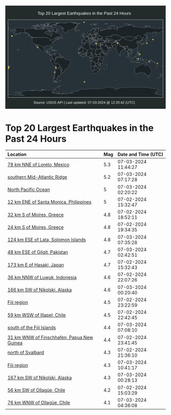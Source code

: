![Map](./map.png)

# Top 20 Largest Earthquakes in the Past 24 Hours

| Location | Mag | Date and Time (UTC) |
|:---|:---|:---|
| [78 km NNE of Loreto, Mexico](https://earthquake.usgs.gov/earthquakes/eventpage/us6000na0d) | 5.3 | 07-03-2024 11:44:27 |
| [southern Mid-Atlantic Ridge](https://earthquake.usgs.gov/earthquakes/eventpage/us6000n9zp) | 5.2 | 07-03-2024 07:17:28 |
| [North Pacific Ocean](https://earthquake.usgs.gov/earthquakes/eventpage/us6000n9yc) | 5 | 07-03-2024 02:20:22 |
| [12 km ENE of Santa Monica, Philippines](https://earthquake.usgs.gov/earthquakes/eventpage/us6000n9tu) | 5 | 07-02-2024 15:32:47 |
| [32 km S of Moíres, Greece](https://earthquake.usgs.gov/earthquakes/eventpage/us6000n9uy) | 4.8 | 07-02-2024 18:52:11 |
| [24 km S of Moíres, Greece](https://earthquake.usgs.gov/earthquakes/eventpage/us6000n9v3) | 4.8 | 07-02-2024 19:34:35 |
| [124 km ESE of Lata, Solomon Islands](https://earthquake.usgs.gov/earthquakes/eventpage/us6000n9zq) | 4.8 | 07-03-2024 07:35:28 |
| [48 km ESE of Gilgit, Pakistan](https://earthquake.usgs.gov/earthquakes/eventpage/us6000n9yf) | 4.7 | 07-03-2024 02:42:51 |
| [173 km E of Hasaki, Japan](https://earthquake.usgs.gov/earthquakes/eventpage/us6000n9tt) | 4.7 | 07-02-2024 15:32:43 |
| [36 km NNW of Luwuk, Indonesia](https://earthquake.usgs.gov/earthquakes/eventpage/us6000n9x1) | 4.6 | 07-02-2024 22:07:26 |
| [166 km SW of Nikolski, Alaska](https://earthquake.usgs.gov/earthquakes/eventpage/us6000n9xz) | 4.6 | 07-03-2024 00:20:40 |
| [Fiji region](https://earthquake.usgs.gov/earthquakes/eventpage/us6000n9xc) | 4.5 | 07-02-2024 23:22:59 |
| [59 km WSW of Illapel, Chile](https://earthquake.usgs.gov/earthquakes/eventpage/us6000n9x5) | 4.5 | 07-02-2024 22:42:45 |
| [south of the Fiji Islands](https://earthquake.usgs.gov/earthquakes/eventpage/us6000n9zn) | 4.4 | 07-03-2024 07:08:10 |
| [31 km WNW of Finschhafen, Papua New Guinea](https://earthquake.usgs.gov/earthquakes/eventpage/us6000n9xp) | 4.4 | 07-02-2024 23:41:45 |
| [north of Svalbard](https://earthquake.usgs.gov/earthquakes/eventpage/us6000n9wy) | 4.3 | 07-02-2024 21:36:10 |
| [Fiji region](https://earthquake.usgs.gov/earthquakes/eventpage/us6000na0a) | 4.3 | 07-03-2024 10:41:17 |
| [167 km SW of Nikolski, Alaska](https://earthquake.usgs.gov/earthquakes/eventpage/us6000n9y1) | 4.3 | 07-03-2024 00:28:13 |
| [56 km SW of Ollagüe, Chile](https://earthquake.usgs.gov/earthquakes/eventpage/us6000n9tq) | 4.2 | 07-02-2024 15:03:29 |
| [76 km WNW of Ollagüe, Chile](https://earthquake.usgs.gov/earthquakes/eventpage/us6000n9z0) | 4.1 | 07-03-2024 04:36:08 |
